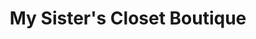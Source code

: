 ---
title: "My Sister's Closet Boutique"
url: /draper/my-sisters-closet-boutique/
shop: Kleidung
---